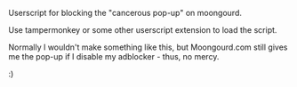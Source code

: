 Userscript for blocking the "cancerous pop-up" on moongourd.

Use tampermonkey or some other userscript extension to load the script.

Normally I wouldn't make something like this, but Moongourd.com still gives me the pop-up if I disable my adblocker - thus, no mercy.

:)
